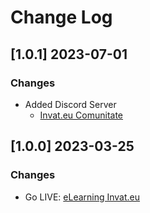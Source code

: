 # Change Log

## [1.0.1] 2023-07-01
### Changes

- Added Discord Server
  - [Invat.eu Comunitate](https://discord.gg/uh2WWTKt)
  
## [1.0.0] 2023-03-25
### Changes

- Go LIVE: [eLearning Invat.eu](https://www.elearning.invat.eu/)
